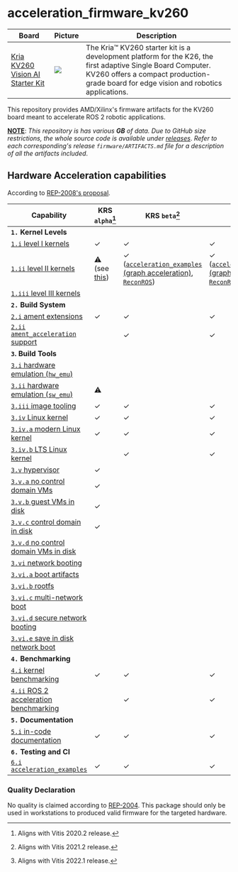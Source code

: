 # acceleration_firmware_kv260

| Board | Picture | Description | 
|------------|-------|-------------|
| [Kria KV260 Vision AI Starter Kit](https://www.xilinx.com/products/som/kria/kv260-vision-starter-kit.html) | ![](https://www.xilinx.com/content/dam/xilinx/imgs/products/som/som-kv260-4.png) | The Kria™ KV260 starter kit is a development platform for the K26, the first adaptive Single Board Computer. KV260 offers a compact production-grade board for edge vision and robotics applications.  |


This repository provides AMD/Xilinx's firmware artifacts for the KV260 board meant to accelerate ROS 2 robotic applications.

<ins>**NOTE**</ins>: *This repository is has various **GB** of data. Due to GitHub size restrictions, the whole source code is available under [releases](https://github.com/ros-acceleration/acceleration_firmware_kv260/releases)*. *Refer to each corresponding's release `firmware/ARTIFACTS.md` file for a description of all the artifacts included*.

## Hardware Acceleration capabilities

According to [REP-2008's proposal](https://github.com/ros-infrastructure/rep/pull/324).

| Capability | KRS `alpha`[^1] | KRS `beta`[^2] | KRS `1.0`[^3] |
|------------|-------------|------------|-------------|
| **`1.` Kernel Levels** |  |  |   |
| [`1.i` level I kernels](https://ros.org/reps/rep-2008.html#i) | ✓ | ✓ | ✓ |
| [`1.ii` level II kernels](https://ros.org/reps/rep-2008.html#ii) | :warning: (see [this](https://github.com/Lien182/ReconROS)) | ✓ ([`acceleration_examples` (graph acceleration)](https://github.com/ros-acceleration/acceleration_examples/tree/main/graphs/perception/perception_2nodes), [`ReconROS`](https://github.com/Lien182/ReconROS)) | ✓ ([`acceleration_examples` (graph acceleration)](https://github.com/ros-acceleration/acceleration_examples/tree/main/graphs), [`ReconROS`](https://github.com/Lien182/ReconROS)) |
| [`1.iii` level III kernels](https://ros.org/reps/rep-2008.html#iii) |  |  |  |
| **`2.` Build System** | | | |
| [`2.i` ament extensions](https://ros.org/reps/rep-2008.html#id13) | ✓ | ✓ | ✓ |
| [`2.ii` `ament_acceleration` support](https://ros.org/reps/rep-2008.html#id14) | | ✓ | ✓ |
| **`3`. Build Tools** | | | |
| [`3.i` hardware emulation (`hw_emu`) ](https://ros.org/reps/rep-2008.html#id15) |  |  |  |
| [`3.ii` hardware emulation (`sw_emu`)](https://ros.org/reps/rep-2008.html#id16) | :warning: |  |  |
| [`3.iii` image tooling](https://ros.org/reps/rep-2008.html#id17) | ✓ | ✓ | ✓ |
| [`3.iv` Linux kernel ](https://ros.org/reps/rep-2008.html#iv) | ✓ | ✓ | ✓ |
| [`3.iv.a` modern Linux kernel](https://ros.org/reps/rep-2008.html#iv-a) | ✓ | ✓ | ✓ |
| [`3.iv.b` LTS Linux kernel](https://ros.org/reps/rep-2008.html#iv-b) | | ✓ | ✓ |
| [`3.v` hypervisor ](https://ros.org/reps/rep-2008.html#v) | ✓ |  |  |
| [`3.v.a` no control domain VMs](https://ros.org/reps/rep-2008.html#v-a) | ✓ |  |  |
| [`3.v.b` guest VMs in disk](https://ros.org/reps/rep-2008.html#v-b) | ✓ |  |  |
| [`3.v.c` control domain in disk](https://ros.org/reps/rep-2008.html#v-c) | ✓  |  |  |
| [`3.v.d` no control domain VMs in disk](https://ros.org/reps/rep-2008.html#v-d) | | | |
| [`3.vi` network booting ](https://ros.org/reps/rep-2008.html#vi) | |  |  |
| [`3.vi.a` boot artifacts ](https://ros.org/reps/rep-2008.html#vi-a) | |  |  |
| [`3.vi.b` rootfs ](https://ros.org/reps/rep-2008.html#vi-b) | |  |  |
| [`3.vi.c` multi-network boot](https://ros.org/reps/rep-2008.html#vi-c) | |  |  |
| [`3.vi.d` secure network booting](https://ros.org/reps/rep-2008.html#vi-d) | |  |  |
| [`3.vi.e` save in disk network boot](https://ros.org/reps/rep-2008.html#vi-e) | |  |  |
| **`4.` Benchmarking** | | | |
| [`4.i` kernel benchmarking](https://ros.org/reps/rep-2008.html#id18) | ✓ | ✓ | ✓ |
| [`4.ii` ROS 2 acceleration benchmarking](https://ros.org/reps/rep-2008.html#id19) | | ✓ | ✓ |
| **`5.` Documentation** | |  |  |
| [`5.i` in-code documentation](https://ros.org/reps/rep-2008.html#id20) | ✓ | ✓ | ✓ |
| **`6.` Testing and CI** | |  |  |
| [`6.i` `acceleration_examples` ](https://ros.org/reps/rep-2008.html#id21) | ✓ | ✓ | ✓ |


[^1]: Aligns with Vitis 2020.2 release.
[^2]: Aligns with Vitis 2021.2 release.
[^3]: Aligns with Vitis 2022.1 release.

### Quality Declaration

No quality is claimed according to [REP-2004](https://www.ros.org/reps/rep-2004.html). This package should only be used in workstations to produced valid firmware for the targeted hardware.

